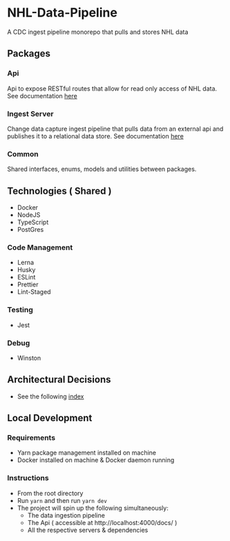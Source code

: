# NHL-Data-Pipeline

A CDC ingest pipeline monorepo that pulls and stores NHL data

## Packages

### Api

Api to expose RESTful routes that allow for read only access of NHL data.
See documentation [here](packages/api/README.md)

### Ingest Server

Change data capture ingest pipeline that pulls data from an external api and publishes it to
a relational data store. See documentation [here](packages/data-pipeline/README.md)

### Common

Shared interfaces, enums, models and utilities between packages.

## Technologies ( Shared )

- Docker
- NodeJS
- TypeScript
- PostGres

### Code Management

- Lerna
- Husky
- ESLint
- Prettier
- Lint-Staged

### Testing

- Jest

### Debug

- Winston

## Architectural Decisions

- See the following [index](arch-decisions/index.md)

## Local Development

### Requirements

- Yarn package management installed on machine
- Docker installed on machine & Docker daemon running

### Instructions

- From the root directory
- Run `yarn` and then run `yarn dev`
- The project will spin up the following simultaneously:
  - The data ingestion pipeline
  - The Api ( accessible at http://localhost:4000/docs/ )
  - All the respective servers & dependencies
